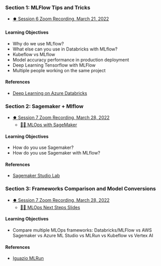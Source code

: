 ### Section 1:  MLFlow Tips and Tricks 
* [⏺️ Session 6 Zoom Recording, March 21, 2022](https://vimeo.com/701810996)

#### Learning Objectives
* Why do we use MLflow?
* What else can you use in Databricks with MLflow?
* Kubeflow vs MLflow
* Model accuracy performance in production deployment
* Deep Learning Tensorflow with MLFlow
* Multiple people working on the same project

#### References
* [Deep Learning on Azure Databricks](https://docs.microsoft.com/en-us/azure/databricks/applications/machine-learning/train-model/deep-learning)

### Section 2: Sagemaker + Mlflow  
* [⏺️ Session 7 Zoom Recording, March 28, 2022](https://us06web.zoom.us/rec/share/-CuDLqJ8thZirYfj0v1-3S32AFTrBfVWJcBAwGdleFauhf6rXAgC0ZI-sZhZTV2T.Qdv7uiQOtTa1fnqJ?startTime=1648501254000)
  * [👨‍🏫 MLOps with SageMaker](https://docs.google.com/presentation/d/1f0l4MrcrEPtAZff6N5yMj2kOtzP-7QDKoOD4A6AT_94/edit?usp=sharing)

#### Learning Objectives
* How do you use Sagemaker?
* How do you use Sagemaker with MLflow?

#### References
* [Sagemaker Studio Lab](https://aws.amazon.com/sagemaker/studio-lab/)

### Section 3: Frameworks Comparison and Model Conversions 
* [⏺️ Session 7 Zoom Recording, March 28, 2022](https://vimeo.com/701805030)
  * [👨‍🏫 MLOps Next Steps Slides](https://docs.google.com/presentation/d/1co5pk9O_A2lemOYgt8bmigvigicu7cH8H5f0fp5jAOs/edit?usp=sharing)

#### Learning Objectives
* Compare multiple MLOps frameworks:  Databricks/MLFlow vs AWS Sagemaker vs Azure ML Studio vs MLRun vs Kubeflow vs Vertex AI

#### References
* [Iguazio MLRun](https://docs.google.com/presentation/d/1s3la0x7GJd2-8WSUXFRMb3UTjG-OVc4j/edit?usp=sharing&ouid=114367115509726512575&rtpof=true&sd=true)

